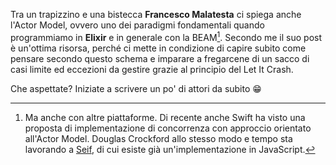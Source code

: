 Tra un trapizzino e una bistecca **Francesco Malatesta** ci spiega anche l'Actor Model, ovvero uno dei paradigmi fondamentali quando programmiamo in **Elixir** e in generale con la BEAM[^1]. Secondo me il suo post è un'ottima risorsa, perché ci mette in condizione di capire subito come pensare secondo questo schema e imparare a fregarcene di un sacco di casi limite ed eccezioni da gestire grazie al principio del Let It Crash.

Che aspettate? Iniziate a scrivere un po' di attori da subito 😁

[^1]: Ma anche con altre piattaforme. Di recente anche Swift ha visto una proposta di implementazione di concorrenza con approccio orientato all'Actor Model. Douglas Crockford allo stesso modo e tempo sta lavorando a [Seif](http://www.seif.place/), di cui esiste già un'implementazione in JavaScript.
